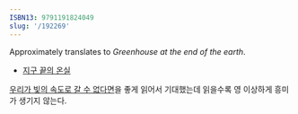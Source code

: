 ```yaml
---
ISBN13: 9791191824049
slug: '/192269'
---
```


Approximately translates to _Greenhouse at the end of the earth_.

- [지구 끝의 온실](https://ridibooks.com/books/4699000001)

[우리가 빛의 속도로 갈 수 없다면](https://ridibooks.com/books/4097000095)을 좋게 읽어서 기대했는데 읽을수록 영 이상하게 흥미가 생기지 않는다.
